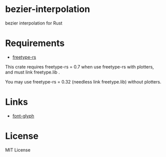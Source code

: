 bezier-interpolation
====================

bezier interpolation for Rust


Requirements
============

- [freetype-rs]( https://crates.io/crates/freetype-rs )

This crate requires freetype-rs = 0.7 when use freetype-rs with plotters, and must link freetype.lib .

You may use freetype-rs = 0.32 (needless link freetype.lib) without plotters.


Links
=====

- [font-glyph]( https://crates.io/crates/font-glyph )


License
=======

MIT License
